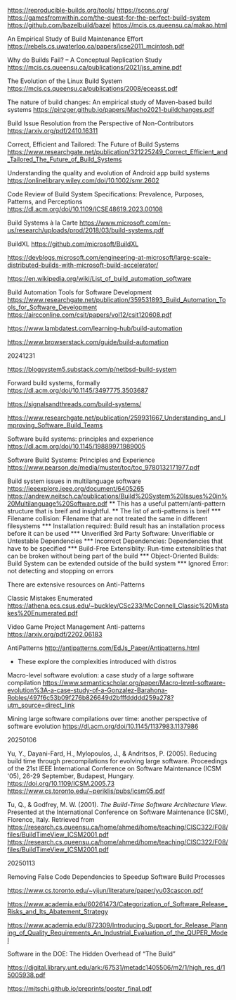 https://reproducible-builds.org/tools/
https://scons.org/
https://gamesfromwithin.com/the-quest-for-the-perfect-build-system
https://github.com/bazelbuild/bazel
https://mcis.cs.queensu.ca/makao.html

An Empirical Study of Build Maintenance Effort
https://rebels.cs.uwaterloo.ca/papers/icse2011_mcintosh.pdf

Why do Builds Fail? – A Conceptual Replication Study
https://mcis.cs.queensu.ca/publications/2021/jss_amine.pdf

The Evolution of the Linux Build System
https://mcis.cs.queensu.ca/publications/2008/eceasst.pdf

The nature of build changes: An empirical study of Maven-based build systems
https://pinzger.github.io/papers/Macho2021-buildchanges.pdf

Build Issue Resolution from the Perspective of Non-Contributors
https://arxiv.org/pdf/2410.16311

Correct, Efficient and Tailored: The Future of Build Systems
https://www.researchgate.net/publication/321225249_Correct_Efficient_and_Tailored_The_Future_of_Build_Systems

Understanding the quality and evolution of Android app build systems
https://onlinelibrary.wiley.com/doi/10.1002/smr.2602

Code Review of Build System Specifications: Prevalence, Purposes, Patterns, and Perceptions
https://dl.acm.org/doi/10.1109/ICSE48619.2023.00108

Build Systems à la Carte
https://www.microsoft.com/en-us/research/uploads/prod/2018/03/build-systems.pdf

BuildXL
https://github.com/microsoft/BuildXL

https://devblogs.microsoft.com/engineering-at-microsoft/large-scale-distributed-builds-with-microsoft-build-accelerator/

https://en.wikipedia.org/wiki/List_of_build_automation_software

Build Automation Tools for Software Development
https://www.researchgate.net/publication/359531893_Build_Automation_Tools_for_Software_Development
https://aircconline.com/csit/papers/vol12/csit120608.pdf

https://www.lambdatest.com/learning-hub/build-automation

https://www.browserstack.com/guide/build-automation

20241231

https://blogsystem5.substack.com/p/netbsd-build-system

Forward build systems, formally
https://dl.acm.org/doi/10.1145/3497775.3503687

https://signalsandthreads.com/build-systems/

https://www.researchgate.net/publication/259931667_Understanding_and_Improving_Software_Build_Teams

Software build systems: principles and experience 
https://dl.acm.org/doi/10.1145/1988997.1989005

Software Build Systems: Principles and Experience
https://www.pearson.de/media/muster/toc/toc_9780132171977.pdf

Build system issues in multilanguage software
https://ieeexplore.ieee.org/document/6405265
https://andrew.neitsch.ca/publications/Build%20System%20Issues%20in%20Multilanguage%20Software.pdf
** This has a useful pattern/anti-pattern structure that is breif and insightful.
** The list of anti-patterns is breif
*** Filename collision: Filename that are not treated the same in different filesystems
*** Installation required: Build result has an installation process before it can be used
*** Unverified 3rd Party Software: Unverifiable or Untestable  Dependencies
*** Incorrect Dependencies: Dependencies that have to be specified
*** Build-Free Extensiblity: Run-time extensiblities that can be broken without being part of the build 
*** Object-Oriented Builds: Build System can be extended outside of the build system
*** Ignored Error: not detecting and stopping on errors

There are extensive resources on Anti-Patterns

Classic Mistakes Enumerated
https://athena.ecs.csus.edu/~buckley/CSc233/McConnell_Classic%20Mistakes%20Enumerated.pdf

Video Game Project Management Anti-patterns
https://arxiv.org/pdf/2202.06183

AntiPatterns
http://antipatterns.com/EdJs_Paper/Antipatterns.html

* These explore the complexities introduced with distros

Macro-level software evolution: a case study of a large software compilation
https://www.semanticscholar.org/paper/Macro-level-software-evolution%3A-a-case-study-of-a-Gonzalez-Barahona-Robles/497f6c53b09f276b826649d2bfffddddd259a278?utm_source=direct_link

Mining large software compilations over time: another perspective of software evolution
https://dl.acm.org/doi/10.1145/1137983.1137986

20250106

Yu, Y., Dayani-Fard, H., Mylopoulos, J., & Andritsos, P. (2005). Reducing build time through precompilations for evolving large software. Proceedings of the 21st IEEE International Conference on Software Maintenance (ICSM '05), 26-29 September, Budapest, Hungary. https://doi.org/10.1109/ICSM.2005.73
https://www.cs.toronto.edu/~periklis/pubs/icsm05.pdf

Tu, Q., & Godfrey, M. W. (2001). *The Build-Time Software Architecture View*. Presented at the International Conference on Software Maintenance (ICSM), Florence, Italy. Retrieved from https://research.cs.queensu.ca/home/ahmed/home/teaching/CISC322/F08/files/BuildTimeView_ICSM2001.pdf
https://research.cs.queensu.ca/home/ahmed/home/teaching/CISC322/F08/files/BuildTimeView_ICSM2001.pdf

20250113

Removing False Code Dependencies to Speedup Software Build Processes

https://www.cs.toronto.edu/~yijun/literature/paper/yu03cascon.pdf

https://www.academia.edu/60261473/Categorization_of_Software_Release_Risks_and_Its_Abatement_Strategy

https://www.academia.edu/872309/Introducing_Support_for_Release_Planning_of_Quality_Requirements_An_Industrial_Evaluation_of_the_QUPER_Model

Software in the DOE: The Hidden Overhead of “The Build”

https://digital.library.unt.edu/ark:/67531/metadc1405506/m2/1/high_res_d/15005938.pdf

https://mitschi.github.io/preprints/poster_final.pdf
